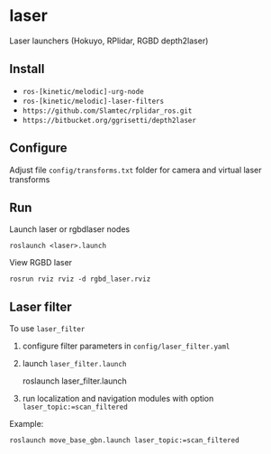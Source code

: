 # laser #

Laser launchers (Hokuyo, RPlidar, RGBD depth2laser)

## Install ##

* `ros-[kinetic/melodic]-urg-node`
* `ros-[kinetic/melodic]-laser-filters`
* `https://github.com/Slamtec/rplidar_ros.git`
* `https://bitbucket.org/ggrisetti/depth2laser`

## Configure ##

Adjust file `config/transforms.txt` folder for 
camera and virtual laser transforms



## Run ##

Launch laser or rgbdlaser nodes

    roslaunch <laser>.launch

View RGBD laser

    rosrun rviz rviz -d rgbd_laser.rviz

## Laser filter 

To use `laser_filter` 

1) configure filter parameters in `config/laser_filter.yaml`

2) launch `laser_filter.launch`

    roslaunch laser_filter.launch

3) run localization and navigation modules with option `laser_topic:=scan_filtered`


Example:

    roslaunch move_base_gbn.launch laser_topic:=scan_filtered



